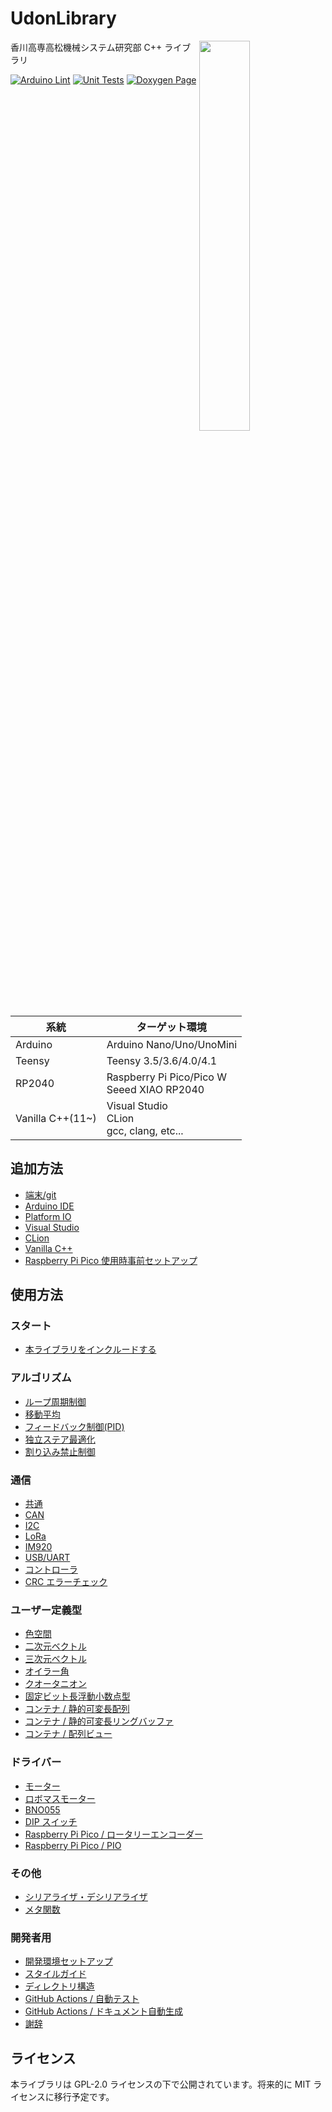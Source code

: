 # UdonLibrary

<img src="https://github.com/udonrobo/UdonLibrary/assets/91818705/53d063f8-ee25-41c9-b68b-75dcfd8ee5ad" width="40%" align="right"/>

香川高専高松機械システム研究部 C++ ライブラリ

[![Arduino Lint](https://github.com/udonrobo/UdonLibrary/actions/workflows/ArduinoLint.yml/badge.svg)](https://github.com/udonrobo/UdonLibrary/actions/workflows/ArduinoLint.yml)
[![Unit Tests](https://github.com/udonrobo/UdonLibrary/actions/workflows/UnitTest.yml/badge.svg)](https://github.com/udonrobo/UdonLibrary/actions/workflows/UnitTest.yml)
[![Doxygen Page](https://github.com/udonrobo/UdonLibrary/actions/workflows/DoxygenPage.yml/badge.svg)](https://github.com/udonrobo/UdonLibrary/actions/workflows/DoxygenPage.yml)

| 系統             | ターゲット環境                                   |
| ---------------- | ------------------------------------------------ |
| Arduino          | Arduino Nano/Uno/UnoMini                         |
| Teensy           | Teensy 3.5/3.6/4.0/4.1                           |
| RP2040           | Raspberry Pi Pico/Pico W <br> Seeed XIAO RP2040  |
| Vanilla C++(11~) | Visual Studio <br> CLion <br> gcc, clang, etc... |

## 追加方法

- [端末/git](./docs/Install/RequiredTools.md)
- [Arduino IDE](./docs/Install/ArduinoIDE.md)
- [Platform IO](./docs/Install/PlatformIO.md)
- [Visual Studio](./docs/Install/VisualStudio.md)
- [CLion](./docs/Install/CLion.md)
- [Vanilla C++](./docs/Install/VanillaCpp.md)
- [Raspberry Pi Pico 使用時事前セットアップ](./docs/Install/RaspberryPiPico.md)

## 使用方法

### スタート

- [本ライブラリをインクルードする](./docs/Start/Include.md)

### アルゴリズム

- [ループ周期制御](./docs/Algorithm/LoopCycleController.md)
- [移動平均](./docs/Algorithm/MovingAverage.md)
- [フィードバック制御(PID)](./docs/Algorithm/FeedbackController.md)
- [独立ステア最適化](./docs/Algorithm/SteerOptimizer.md)
- [割り込み禁止制御](./docs/Algorithm/Interrupt.md)

### 通信

- [共通](./docs/Communication/Common.md)
- [CAN](./docs/Communication/CAN.md)
- [I2C](./docs/Communication/I2C.md)
- [LoRa](./docs/Communication/LoRa.md)
- [IM920](./docs/Communication/IM920.md)
- [USB/UART](./docs/Communication/Serial.md)
- [コントローラ](./docs/Communication/Pad.md)
- [CRC エラーチェック](./docs/Communication/CRC.md)

### ユーザー定義型

- [色空間](./docs/Types/Color.md)
- [二次元ベクトル](./docs/Types/Vector2D.md)
- [三次元ベクトル](./docs/Types/Vector3D.md)
- [オイラー角](./docs/Types/Eular.md)
- [クオータニオン](./docs/Types/Quaternion.md)
- [固定ビット長浮動小数点型](./docs/Types/Float.md)
- [コンテナ / 静的可変長配列](./docs/Types/StaticVector.md)
- [コンテナ / 静的可変長リングバッファ](./docs/Types/RingBuffer.md)
- [コンテナ / 配列ビュー](./docs/Types/ArrayView.md)

### ドライバー

- [モーター](./docs/Driver/Motor.md)
- [ロボマスモーター](./docs/Driver/RoboMasterMotor.md)
- [BNO055](./docs/Driver/BNO055.md)
- [DIP スイッチ](./docs/Driver/DipSwitch.md)
- [Raspberry Pi Pico / ロータリーエンコーダー](./docs/Driver/EncoderPico.md)
- [Raspberry Pi Pico / PIO](./docs/Driver/PIO.md)

### その他

- [シリアライザ・デシリアライザ](./docs/Other/Serialization.md)
- [メタ関数](./docs/Other/Traits.md)

### 開発者用

- [開発環境セットアップ](./docs/Developer/DevelopSetup.md)
- [スタイルガイド](./docs/Developer/StyleGuide.md)
- [ディレクトリ構造](./docs/Developer/DirectoryStructure.md)
- [GitHub Actions / 自動テスト](./docs/Developer/CI.md)
- [GitHub Actions / ドキュメント自動生成](./docs/Developer/DoxygenPage.md)
- [謝辞](./docs/Developer/Acknowledgments.md)

## ライセンス

本ライブラリは GPL-2.0 ライセンスの下で公開されています。将来的に MIT ライセンスに移行予定です。
